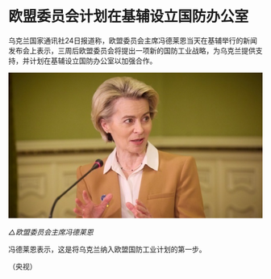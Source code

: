 # 欧盟委员会计划在基辅设立国防办公室

乌克兰国家通讯社24日报道称，欧盟委员会主席冯德莱恩当天在基辅举行的新闻发布会上表示，三周后欧盟委员会将提出一项新的国防工业战略，为乌克兰提供支持，并计划在基辅设立国防办公室以加强合作。

![22d923a313186b8193fc77b2b394144a.jpg](https://raw.githubusercontent.com/qqhsx/qqnews_image/main/2024/02/25/欧盟委员会计划在基辅设立国防办公室/22d923a313186b8193fc77b2b394144a.jpg)

_△欧盟委员会主席冯德莱恩_

冯德莱恩表示，这是将乌克兰纳入欧盟国防工业计划的第一步。

（央视）

